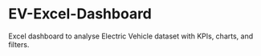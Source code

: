 # EV-Excel-Dashboard
Excel dashboard to analyse Electric Vehicle dataset with KPIs, charts, and filters.

